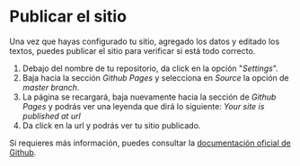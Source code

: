 # Publicar el sitio

Una vez que hayas configurado tu sitio, agregado los datos y editado los textos, puedes publicar el sitio para verificar si está todo correcto. 

1. Debajo del nombre de tu repositorio, da click en la opción "_Settings_".
2. Baja hacia la sección _Github Pages_ y selecciona en _Source_ la opción de _master branch_.
3. La página se recargará, baja nuevamente hacia la sección de _Github Pages_ y podrás ver una leyenda que dirá lo siguiente:  _Your site is published at _url__
4. Da click en la url y podrás ver tu sitio publicado.

Si requieres más información, puedes consultar la [documentación oficial de Github](https://help.github.com/en/articles/user-organization-and-project-pages).

